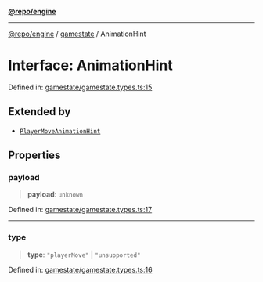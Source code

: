 [**@repo/engine**](../../README.md)

***

[@repo/engine](../../modules.md) / [gamestate](../README.md) / AnimationHint

# Interface: AnimationHint

Defined in: [gamestate/gamestate.types.ts:15](https://github.com/alexqguo/drinking-board-game-v3/blob/baf4fa7962752bee0d04b33c9ebdf9e8ad641491/packages/engine/src/gamestate/gamestate.types.ts#L15)

## Extended by

- [`PlayerMoveAnimationHint`](PlayerMoveAnimationHint.md)

## Properties

### payload

> **payload**: `unknown`

Defined in: [gamestate/gamestate.types.ts:17](https://github.com/alexqguo/drinking-board-game-v3/blob/baf4fa7962752bee0d04b33c9ebdf9e8ad641491/packages/engine/src/gamestate/gamestate.types.ts#L17)

***

### type

> **type**: `"playerMove"` \| `"unsupported"`

Defined in: [gamestate/gamestate.types.ts:16](https://github.com/alexqguo/drinking-board-game-v3/blob/baf4fa7962752bee0d04b33c9ebdf9e8ad641491/packages/engine/src/gamestate/gamestate.types.ts#L16)
